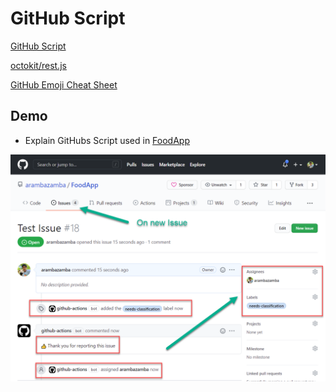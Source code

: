 # GitHub Script

[GitHub Script](https://github.com/actions/github-script)

[octokit/rest.js](https://octokit.github.io/rest.js/v18)

[GitHub Emoji Cheat Sheet](https://github.com/ikatyang/emoji-cheat-sheet/blob/master/README.md)

## Demo 

- Explain GitHubs Script used in [FoodApp](https://github.com/arambazamba/FoodApp/actions/runs/1097197804/workflow)

![github-script](_images/github-script.png)
